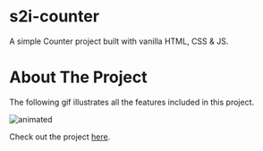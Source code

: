 # s2i-counter
A simple Counter project built with vanilla HTML, CSS &amp; JS.

# About The Project
The following gif illustrates all the features included in this project.
<p align="left">
  <img src="https://user-images.githubusercontent.com/95065307/156847040-714e7666-ee30-403b-aa18-dcc238bfbf70.gif" alt="animated" />
</p>

Check out the project [here](https://pietromichelini.github.io/s2i-counter/).
